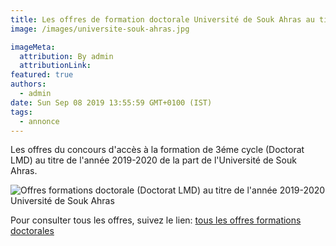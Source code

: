 ```yaml
---
title: Les offres de formation doctorale Université de Souk Ahras au titre de l'année 2019-2020.
image: /images/universite-souk-ahras.jpg

imageMeta:
  attribution: By admin
  attributionLink:
featured: true
authors:
  - admin
date: Sun Sep 08 2019 13:55:59 GMT+0100 (IST)
tags:
  - annonce
---
```

Les offres du concours d'accès à la formation de 3éme cycle (Doctorat LMD) au titre de l'année 2019-2020 de la part de l'Université de Souk Ahras.

![Offres formations doctorale (Doctorat LMD) au titre de l'année 2019-2020 Université de Souk Ahras](/images/offres-formations-doctorale-souk-ahras.jpg)

Pour consulter tous les offres, suivez le lien: [tous les offres formations doctorales](/tous-les-offres-de-formations-doctorale-lmd-2019-2020/)
